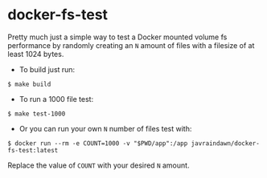 # docker-fs-test

Pretty much just a simple way to test a Docker mounted volume fs performance by randomly creating an `N` amount of files with a filesize of at least 1024 bytes.

- To build just run:
```
$ make build
```

- To run a 1000 file test:
```
$ make test-1000
```

- Or you can run your own `N` number of files test with:
```
$ docker run --rm -e COUNT=1000 -v "$PWD/app":/app javraindawn/docker-fs-test:latest
```
Replace the value of `COUNT` with your desired `N` amount.
